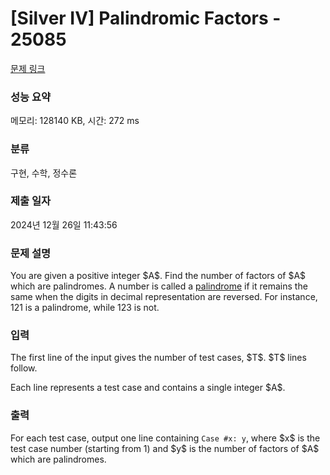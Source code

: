 # [Silver IV] Palindromic Factors - 25085 

[문제 링크](https://www.acmicpc.net/problem/25085) 

### 성능 요약

메모리: 128140 KB, 시간: 272 ms

### 분류

구현, 수학, 정수론

### 제출 일자

2024년 12월 26일 11:43:56

### 문제 설명

<p>You are given a positive integer $A$. Find the number of factors of $A$ which are palindromes. A number is called a <a href="https://en.wikipedia.org/wiki/Palindromic_number" target="_blank">palindrome</a> if it remains the same when the digits in decimal representation are reversed. For instance, 121 is a palindrome, while 123 is not.</p>

### 입력 

 <p>The first line of the input gives the number of test cases, $T$. $T$ lines follow.</p>

<p>Each line represents a test case and contains a single integer $A$.</p>

### 출력 

 <p>For each test case, output one line containing <code>Case #x: y</code>, where $x$ is the test case number (starting from 1) and $y$ is the number of factors of $A$ which are palindromes.</p>

